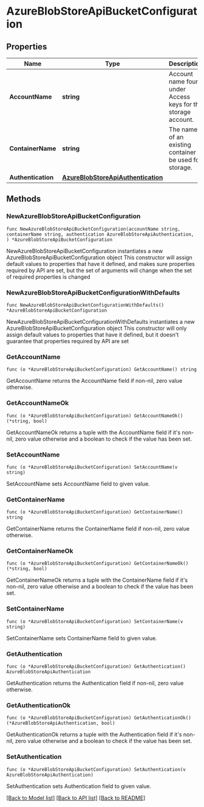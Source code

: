 # AzureBlobStoreApiBucketConfiguration

## Properties

Name | Type | Description | Notes
------------ | ------------- | ------------- | -------------
**AccountName** | **string** | Account name found under Access keys for the storage account. | 
**ContainerName** | **string** | The name of an existing container to be used for storage. | 
**Authentication** | [**AzureBlobStoreApiAuthentication**](AzureBlobStoreApiAuthentication.md) |  | 

## Methods

### NewAzureBlobStoreApiBucketConfiguration

`func NewAzureBlobStoreApiBucketConfiguration(accountName string, containerName string, authentication AzureBlobStoreApiAuthentication, ) *AzureBlobStoreApiBucketConfiguration`

NewAzureBlobStoreApiBucketConfiguration instantiates a new AzureBlobStoreApiBucketConfiguration object
This constructor will assign default values to properties that have it defined,
and makes sure properties required by API are set, but the set of arguments
will change when the set of required properties is changed

### NewAzureBlobStoreApiBucketConfigurationWithDefaults

`func NewAzureBlobStoreApiBucketConfigurationWithDefaults() *AzureBlobStoreApiBucketConfiguration`

NewAzureBlobStoreApiBucketConfigurationWithDefaults instantiates a new AzureBlobStoreApiBucketConfiguration object
This constructor will only assign default values to properties that have it defined,
but it doesn't guarantee that properties required by API are set

### GetAccountName

`func (o *AzureBlobStoreApiBucketConfiguration) GetAccountName() string`

GetAccountName returns the AccountName field if non-nil, zero value otherwise.

### GetAccountNameOk

`func (o *AzureBlobStoreApiBucketConfiguration) GetAccountNameOk() (*string, bool)`

GetAccountNameOk returns a tuple with the AccountName field if it's non-nil, zero value otherwise
and a boolean to check if the value has been set.

### SetAccountName

`func (o *AzureBlobStoreApiBucketConfiguration) SetAccountName(v string)`

SetAccountName sets AccountName field to given value.


### GetContainerName

`func (o *AzureBlobStoreApiBucketConfiguration) GetContainerName() string`

GetContainerName returns the ContainerName field if non-nil, zero value otherwise.

### GetContainerNameOk

`func (o *AzureBlobStoreApiBucketConfiguration) GetContainerNameOk() (*string, bool)`

GetContainerNameOk returns a tuple with the ContainerName field if it's non-nil, zero value otherwise
and a boolean to check if the value has been set.

### SetContainerName

`func (o *AzureBlobStoreApiBucketConfiguration) SetContainerName(v string)`

SetContainerName sets ContainerName field to given value.


### GetAuthentication

`func (o *AzureBlobStoreApiBucketConfiguration) GetAuthentication() AzureBlobStoreApiAuthentication`

GetAuthentication returns the Authentication field if non-nil, zero value otherwise.

### GetAuthenticationOk

`func (o *AzureBlobStoreApiBucketConfiguration) GetAuthenticationOk() (*AzureBlobStoreApiAuthentication, bool)`

GetAuthenticationOk returns a tuple with the Authentication field if it's non-nil, zero value otherwise
and a boolean to check if the value has been set.

### SetAuthentication

`func (o *AzureBlobStoreApiBucketConfiguration) SetAuthentication(v AzureBlobStoreApiAuthentication)`

SetAuthentication sets Authentication field to given value.



[[Back to Model list]](../README.md#documentation-for-models) [[Back to API list]](../README.md#documentation-for-api-endpoints) [[Back to README]](../README.md)


